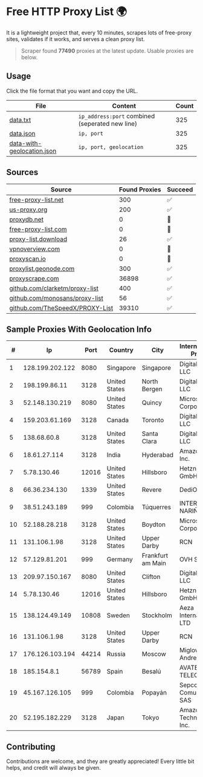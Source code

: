 
# Free HTTP Proxy List 🌍

It is a lightweight project that, every 10 minutes, scrapes lots of free-proxy sites, validates if it works, and serves a clean proxy list.


> Scraper found **77490** proxies at the latest update. Usable proxies are below.

## Usage

Click the file format that you want and copy the URL.


|File|Content|Count|
|----|-------|-----|
|[data.txt](https://raw.githubusercontent.com/themiralay/Proxy-List-World/master/data.txt)|`ip_address:port` combined (seperated new line)|325|
|[data.json](https://raw.githubusercontent.com/themiralay/Proxy-List-World/master/data.json)|`ip, port`|325|
|[data-with-geolocation.json](https://raw.githubusercontent.com/themiralay/Proxy-List-World/master/data-with-geolocation.json)|`ip, port, geolocation`|325|

## Sources

|Source|Found Proxies|Succeed|
|------|-------------|-------|
|[free-proxy-list.net](https://free-proxy-list.net)|300|✅|
|[us-proxy.org](https://www.us-proxy.org)|200|✅|
|[proxydb.net](http://proxydb.net)|0|🚫|
|[free-proxy-list.com](https://free-proxy-list.com/?page=&port=&type%5B%5D=http&type%5B%5D=https&up_time=0&search=Search)|0|🚫|
|[proxy-list.download](https://www.proxy-list.download/HTTP)|26|✅|
|[vpnoverview.com](https://vpnoverview.com/privacy/anonymous-browsing/free-proxy-servers)|0|🚫|
|[proxyscan.io](https://www.proxyscan.io)|0|🚫|
|[proxylist.geonode.com](https://proxylist.geonode.com/api/proxy-list?limit=300&page=1&sort_by=lastChecked&sort_type=desc&protocols=http,https)|300|✅|
|[proxyscrape.com](https://api.proxyscrape.com/v2/?request=displayproxies&protocol=http&timeout=10000&country=all&ssl=all&anonymity=all)|36898|✅|
|[github.com/clarketm/proxy-list](https://raw.githubusercontent.com/clarketm/proxy-list/master/proxy-list-raw.txt)|400|✅|
|[github.com/monosans/proxy-list](https://raw.githubusercontent.com/monosans/proxy-list/main/proxies/http.txt)|56|✅|
|[github.com/TheSpeedX/PROXY-List](https://raw.githubusercontent.com/TheSpeedX/PROXY-List/master/http.txt)|39310|✅|


## Sample Proxies With Geolocation Info

|#|Ip|Port|Country|City|Internet Service Provider|
|-|--|----|-------|----|-------------------------|
|1|128.199.202.122|8080|Singapore|Singapore|DigitalOcean, LLC|
|2|198.199.86.11|3128|United States|North Bergen|DigitalOcean, LLC|
|3|52.148.130.219|8080|United States|Quincy|Microsoft Corporation|
|4|159.203.61.169|3128|Canada|Toronto|DigitalOcean, LLC|
|5|138.68.60.8|3128|United States|Santa Clara|DigitalOcean, LLC|
|6|18.61.27.114|3128|India|Hyderabad|Amazon.com, Inc.|
|7|5.78.130.46|12016|United States|Hillsboro|Hetzner Online GmbH|
|8|66.36.234.130|1339|United States|Revere|DediOutlet, LLC|
|9|38.51.243.189|999|Colombia|Túquerres|INTERCOMM DE NARIÑO SAS|
|10|52.188.28.218|3128|United States|Boydton|Microsoft Corporation|
|11|131.106.1.98|3128|United States|Upper Darby|RCN|
|12|57.129.81.201|999|Germany|Frankfurt am Main|OVH SAS|
|13|209.97.150.167|8080|United States|Clifton|DigitalOcean, LLC|
|14|5.78.130.46|12016|United States|Hillsboro|Hetzner Online GmbH|
|15|138.124.49.149|10808|Sweden|Stockholm|Aeza International LTD|
|16|131.106.1.98|3128|United States|Upper Darby|RCN|
|17|176.126.103.194|44214|Russia|Moscow|Miglovets Egor Andreevich|
|18|185.154.8.1|56789|Spain|Besalú|AVATEL TELECOM, SA|
|19|45.167.126.105|999|Colombia|Popayán|Sepcom Comunicaciones SAS|
|20|52.195.182.229|3128|Japan|Tokyo|Amazon Technologies Inc.|



## Contributing

Contributions are welcome, and they are greatly appreciated! Every
little bit helps, and credit will always be given.

